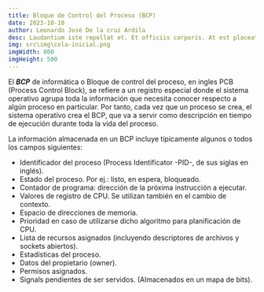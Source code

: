 ```yaml
---
title: Bloque de Control del Proceso (BCP)
date: 2023-10-10
author: Leonardo José De la cruz Ardila
desc: Laudantium iste repellat et. Et officiis corporis. At est placeat voluptas aut. Soluta dolor quae quae tempora. Voluptatibus quibusdam natus. Facilis ea repellendus expedita voluptatum rerum autem.
img: src\img\cola-inicial.png
imgWidth: 800
imgHeight: 500
---
```


El ***BCP*** de informática o Bloque de control del proceso, en ingles PCB (Process Control Block), se refiere a un registro especial donde el sistema operativo agrupa toda la información que necesita conocer respecto a algún proceso en particular. Por tanto, cada vez que un proceso se crea, el sistema operativo crea el BCP, que va a servir como descripción en tiempo de ejecución durante toda la vida del proceso.

La información almacenada en un BCP incluye típicamente algunos o todos los campos siguientes:

- Identificador del proceso (Process Identificator -PID-, de sus siglas en inglés).
- Estado del proceso. Por ej.: listo, en espera, bloqueado.
- Contador de programa: dirección de la próxima instrucción a ejecutar.
- Valores de registro de CPU. Se utilizan también en el cambio de contexto.
- Espacio de direcciones de memoria.
- Prioridad en caso de utilizarse dicho algoritmo para planificación de CPU.
- Lista de recursos asignados (incluyendo descriptores de archivos y sockets abiertos).
- Estadísticas del proceso.
- Datos del propietario (owner).
- Permisos asignados.
- Signals pendientes de ser servidos. (Almacenados en un mapa de bits).

